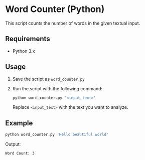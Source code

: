 # Word Counter (Python)

This script counts the number of words in the given textual input.

## Requirements

- Python 3.x

## Usage

1. Save the script as `word_counter.py`
2. Run the script with the following command:

   ```bash
   python word_counter.py '<input_text>'
   ```

   Replace `<input_text>` with the text you want to analyze.

## Example

```bash
python word_counter.py 'Hello beautiful world'
```

Output:
```
Word Count: 3
``` 